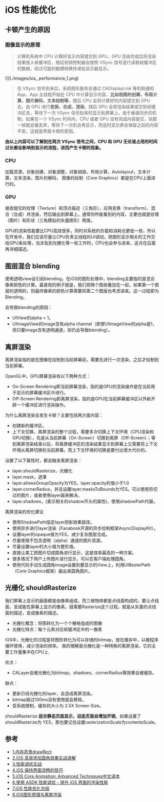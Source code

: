 # iOS 性能优化
## 卡顿产生的原因
### 图像显示的原理
> 计算机系统中 CPU 计算好显示内容提交到 GPU，GPU 渲染完成后将渲染结果放入帧缓冲区，随后视频控制器会按照 VSync 信号逐行读取帧缓冲区的数据，经过可能的数模转换传递给显示器显示。
>
![](./images/ios_ performance_1.png)
>
>在 VSync 信号到来后，系统图形服务会通过 CADisplayLink 等机制通知 App，App 主线程开始在 CPU 中计算显示内容，**比如视图的创建、布局计算、图片解码、文本绘制等**。随后 CPU 会将计算好的内容提交到 GPU 去，由 GPU 进行**变换、合成、渲染**。随后 GPU 会把渲染结果提交到帧缓冲区去，等待下一次 VSync 信号到来时显示到屏幕上。由于垂直同步的机制，如果在一个 VSync 时间内，CPU 或者 GPU 没有完成内容提交，则那一帧就会被丢弃，等待下一次机会再显示，而这时显示屏会保留之前的内容不变。这就是界面卡顿的原因。
>

**由以上内容可以了解到在两次 VSync 信号之间，CPU 和 GPU 无论谁占用的时间过长都会影响到显示的流程，进而产生卡顿的现象。**
### CPU

加载资源，对象创建，对象调整，对象销毁，布局计算，Autolayout，文本计算，文本渲染，图片的解码， 图像的绘制（Core Graphics）都是在CPU上面进行的。
### GPU
接收提交的纹理（Texture）和顶点描述（三角形），应用变换（transform）、混合（合成）并渲染，然后输出到屏幕上。通常你所能看到的内容，主要也就是纹理（图片）和形状（三角模拟的矢量图形）两类。

GPU的渲染性能要比CPU高效很多，同时对系统的负载和消耗也更低一些，所以在开发中，我们应该尽量让CPU负责主线程的UI调动，把图形显示相关的工作交给GPU来处理，当涉及到光栅化等一些工作时，CPU也会参与进来，这点在后面再详细描述。


## 图层混合 blending

使用透明view会引起blending，在iOS的图形处理中，blending主要指的是混合像素颜色的计算。最直观的例子就是，我们把两个图层叠加在一起，如果第一个图层的透明的，则最终像素的颜色计算需要将第二个图层也考虑进来。这一过程即为Blending。

会导致blending的原因：

- UIView的alpha < 1。
- UIImageView的image含有alpha channel（即使UIImageView的alpha是1，但只要image含有透明通道，则仍会导致blending）。

## 离屏渲染
离屏渲染指的是在图像在绘制到当前屏幕前，需要先进行一次渲染，之后才绘制到当前屏幕。

OpenGL中，GPU屏幕渲染有以下两种方式：

- On-Screen Rendering即当前屏幕渲染，指的是GPU的渲染操作是在当前用于显示的屏幕缓冲区中进行。
- Off-Screen Rendering即离屏渲染，指的是GPU在当前屏幕缓冲区以外新开辟一个缓冲区进行渲染操作。

为什么离屏渲染会发生卡顿？主要包括两方面内容：

- 创建新的缓冲区。
- 上下文切换，离屏渲染的整个过程，需要多次切换上下文环境（CPU渲染和GPU切换），先是从当前屏幕（On-Screen）切换到离屏（Off-Screen）；等到离屏渲染结束以后，将离屏缓冲区的渲染结果显示到屏幕上又需要将上下文环境从离屏切换到当前屏幕。而上下文环境的切换是要付出很大代价的。

设置了以下属性时，都会触发离屏渲染：

- layer.shouldRasterize，光栅化
- layer.mask，遮罩
- layer.allowsGroupOpacity为YES，layer.opacity的值小于1.0
- layer.cornerRadius，并且设置layer.masksToBounds为YES。可以使用剪切过的图片，或者使用layer画来解决。
- layer.shadows，(表示相关的shadow开头的属性)，使用shadowPath代替。

离屏渲染的优化建议

- 使用ShadowPath指定layer阴影效果路径。
- 使用异步进行layer渲染（Facebook开源的异步绘制框架AsyncDisplayKit）。
- 设置layer的opaque值为YES，减少复杂图层合成。
- 尽量使用不包含透明（alpha）通道的图片资源。
- 尽量设置layer的大小值为整形值。
- 直接让美工把图片切成圆角进行显示，这是效率最高的一种方案。
- 很多情况下用户上传图片进行显示，可以在客户端处理圆角。
- 使用代码手动生成圆角image设置到要显示的View上，利用UIBezierPath（Core Graphics框架）画出来圆角图片。

## 光栅化 shouldRasterize
我们屏幕上显示的画面都是由像素组成，而三维物体都是点线面构成的。要让点线面，变成能在屏幕上显示的像素，就需要Rasterize这个过程。就是从矢量的点线面的描述，变成像素的描述。

- 光栅化概念：将图转化为一个个栅格组成的图像
- 光栅化特点：每个元素对应帧缓冲区中的一像素

iOS中，光栅化的过程是将图形转化为可以存储的bitmap，放在缓存中，以被程序循环使用，减少渲染的频率。
我的理解是光栅化是一种特殊的离屏渲染，它的主要工作量集中在CPU上.

优点：

- CALayer会被光栅化为bitmap，shadows、cornerRadius等效果会被缓存。

缺点：

- 更新已经光栅化的layer，会造成离屏渲染。
- bitmap超过100ms没有使用就会移除。
- 受系统限制，缓存的大小为 2.5X Screen Size。

shouldRasterize **适合静态页面显示，动态页面会增加开销**。如果设置了shouldRasterize为 YES，那也要记住设置rasterizationScale为contentsScale。


## 参考
- [1.内存恶鬼drawRect](http://bihongbo.com/2016/01/03/memoryGhostdrawRect/)
- [2.iOS 高效添加圆角效果实战讲解 ](https://bestswifter.com/efficient-rounded-corner/)
- [3.性能调优实战](https://bestswifter.com/uikitxing-neng-diao-you-shi-zhan-jiang-jie/)
- [4.iOS 保持界面流畅的技巧](https://blog.ibireme.com/2015/11/12/smooth_user_interfaces_for_ios/)
- [5.iOS Core Animation: Advanced Techniques中文译本](https://zsisme.gitbooks.io/ios-/content/chapter1/layer-capabilities.html)
- [6.使用 ASDK 性能调优 - 提升 iOS 界面的渲染性能](https://draveness.me/asdk-rendering)
- [7.iOS 性能优化总结](https://juejin.im/post/5ace078cf265da23994ee493)
- [8.iOS图形原理与离屏渲染](http://sonnewilling.com/blog/2016/10/19/iostu-xing-yuan-li-yu-chi-ping-xuan-ran/#anchor1.1)
